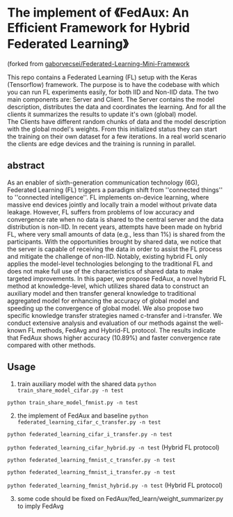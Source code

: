 # The implement of 《FedAux: An Efficient Framework for Hybrid Federated Learning》

(forked from [gaborvecsei/Federated-Learning-Mini-Framework](https://github.com/gaborvecsei/Federated-Learning-Mini-Framework)

This repo contains a Federated Learning (FL) setup with the Keras (Tensorflow) framework. The purpose is to have the codebase with which you can run FL experiments easily, for both IID and Non-IID data.
The two main components are: Server and Client. The Server contains the model description, distributes the data and coordinates the learning. And for all the clients it summarizes the results to update it's own (global) model. The Clients have different random chunks of data and the model description with the global model's weights. From this initialized status they can start the training on their own dataset for a few iterations. In a real world scenario the clients are edge devices and the training is running in parallel.

## abstract
As an enabler of sixth-generation communication technology (6G), Federated Learning (FL) triggers a paradigm shift from ''connected things'' to ''connected intelligence''. FL implements on-device learning, where massive end devices jointly and locally train a model without private data leakage. However, FL suffers from problems of low accuracy and convergence rate when no data is shared to the central server and the data distribution is non-IID. In recent years, attempts have been made on hybrid FL, where very small amounts of data (e.g., less than 1\%) is shared from the participants. With the opportunities brought by shared data, we notice that the server is capable of receiving the data in order to assist the FL process and mitigate the challenge of non-IID. Notably, existing hybrid FL only applies the model-level technologies belonging to the traditional FL and does not make full use of the characteristics of shared data to make targeted improvements. In this paper, we propose FedAux, a novel hybrid FL method at knowledge-level, which utilizes shared data to construct an auxiliary model and then transfer general knowledge to traditional aggregated model for enhancing the accuracy of global model and speeding up the convergence of global model. We also propose two specific knowledge transfer strategies named c-transfer and i-transfer. We conduct extensive analysis and evaluation of our methods against the well-known FL methods, FedAvg and Hybrid-FL protocol. The results indicate that FedAux shows higher accuracy (10.89\%) and faster convergence rate compared with other methods.

## Usage
1. train auxiliary model with the shared data
`python train_share_model_cifar.py -n test`

`python train_share_model_fmnist.py -n test`

2. the implement of FedAux and baseline
`python federated_learning_cifar_c_transfer.py -n test`

`python federated_learning_cifar_i_transfer.py -n test`

`python federated_learning_cifar_hybrid.py -n test` (Hybrid FL protocol)

`python federated_learning_fmnist_c_transfer.py -n test`

`python federated_learning_fmnist_i_transfer.py -n test`

`python federated_learning_fmnist_hybrid.py -n test` (Hybrid FL protocol)

3. some code should be fixed on FedAux/fed_learn/weight_summarizer.py to imply FedAvg
